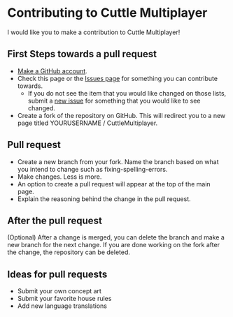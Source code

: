 # Contributing to Cuttle Multiplayer

I would like you to make a contribution to Cuttle Multiplayer!

## First Steps towards a pull request

* [Make a GitHub account](https://github.com/signup/free).
* Check this page or the
  [Issues page](https://github.com/TechnologyClassroom/CuttleMultiplayer/issues)
  for something you can contribute towards.
  * If you do not see the item that you would like changed on those lists, submit a
    [new issue](https://github.com/TechnologyClassroom/CuttleMultiplayer/issues/new)
    for something that you would like to see changed.
* Create a fork of the repository on GitHub.  This will redirect you to a new
  page titled YOURUSERNAME / CuttleMultiplayer.

## Pull request

* Create a new branch from your fork.  Name the branch based on what you
  intend to change such as fixing-spelling-errors.
* Make changes.  Less is more.
* An option to create a pull request will appear at the top of the main page.
* Explain the reasoning behind the change in the pull request.

## After the pull request
(Optional) After a change is merged, you can delete the branch and make a new
branch for the next change.  If you are done working on the fork after the
change, the repository can be deleted.

## Ideas for pull requests

* Submit your own concept art
* Submit your favorite house rules
* Add new language translations
